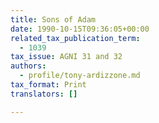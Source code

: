 ```yaml
---
title: Sons of Adam
date: 1990-10-15T09:36:05+00:00
related_tax_publication_term:
  - 1039
tax_issue: AGNI 31 and 32
authors:
  - profile/tony-ardizzone.md
tax_format: Print
translators: []

---
```

